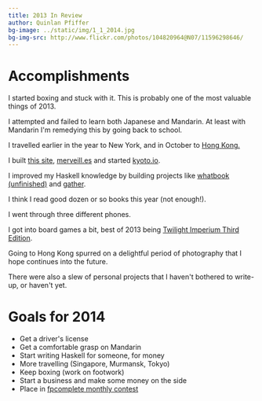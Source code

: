 ```yaml
---
title: 2013 In Review
author: Quinlan Pfiffer
bg-image: ../static/img/1_1_2014.jpg
bg-img-src: http://www.flickr.com/photos/104820964@N07/11596298646/
---
```

Accomplishments
===============

I started boxing and stuck with it. This is probably one of the most valuable
things of 2013.

I attempted and failed to learn both Japanese and Mandarin. At least with
Mandarin I'm remedying this by going back to school.

I travelled earlier in the year to New York, and in October to [Hong Kong.](/posts/2013-10-21-Hong_Kong_Day_0)

I built [this site](https://github.com/qpfiffer/qpfiffer.com),
[merveill.es](http://merveill.es/) and started [kyoto.io](http://kyoto.io/).

I improved my Haskell knowledge by building projects like [whatbook
(unfinished)](https://github.com/qpfiffer/whatbook) and [gather](https://github.com/qpfiffer/gather).

I think I read good dozen or so books this year (not enough!).

I went through three different phones.

I got into board games a bit, best of 2013 being [Twilight Imperium Third
Edition](http://boardgamegeek.com/boardgame/12493/twilight-imperium-third-edition).

Going to Hong Kong spurred on a delightful period of photography that I hope
continues into the future.

There were also a slew of personal projects that I haven't bothered to write-up,
or haven't yet.

Goals for 2014
==============

* Get a driver's license
* Get a comfortable grasp on Mandarin
* Start writing Haskell for someone, for money
* More travelling (Singapore, Murmansk, Tokyo)
* Keep boxing (work on footwork)
* Start a business and make some money on the side
* Place in [fpcomplete monthly contest](https://www.fpcomplete.com/business/resources/competition-overview/)
